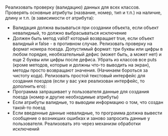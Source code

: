 Реализовать проверку (валидацию) данных для всех классов. Проверять основные атрибуты (название, номер, тип и т.п.) на наличие, длину и т.п. (в зависимости от атрибута):
  - Валидация должна вызываться при создании объекта, если объект невалидный, то должно выбрасываться исключение
  - Должен быть метод valid? который возвращает true, если объект валидный и false - в противном случае.
Релизовать проверку на формат номера поезда. Допустимый формат: три буквы или цифры в любом порядке, необязательный дефис (может быть, а может нет) и еще 2 буквы или цифры после дефиса.
Убрать из классов все puts (кроме методов, которые и должны что-то выводить на экран), методы просто возвращают значения. (Начинаем бороться за чистоту кода).
Релизовать простой текстовый интерфейс для создания поездов (если у вас уже реализован интерфейс, то дополнить его):
  - Программа запрашивает у пользователя данные для создания поезда (номер и другие необходимые атрибуты)
  - Если атрибуты валидные, то выводим информацию о том, что создан такой-то поезд
  - Если введенные данные невалидные, то программа должна вывести сообщение о возникших ошибках и заново запросить данные у пользователя. Реализовать это через механизм обработки исключений
